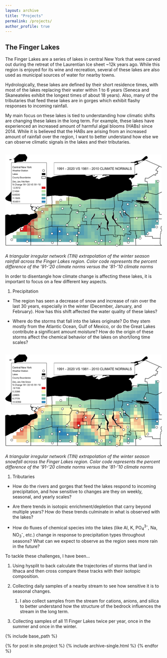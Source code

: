 ```yaml
---
layout: archive
title: "Projects"
permalink: /projects/
author_profile: true
---
```


## The Finger Lakes 

The Finger Lakes are a series of lakes in central New York that were carved out during the retreat of the Laurentian Ice sheet ~12k years ago. While this region is enjoyed for its wine and recreation, several of these lakes are also used as municipal sources of water for nearby towns. 

Hydrologically, these lakes are defined by their short residence times, with most of the lakes replacing their water within 1 to 6 years (Seneca and Skaneateles exhibit the longest times of about 18 years). Also, many of the tributaries that feed these lakes are in gorges which exhibit flashy responses to incoming rainfall. 

My main focus on these lakes is tied to understanding how climatic shifts are changing these lakes in the long term. For example, these lakes have experienced an increased amount of harmful algal blooms (HABs) since 2014. While it is believed that the HABs are arising from an increased amount of rainfall over the region, I want to better understand how else we can observe climatic signals in the lakes and their tributaries. 

<br/><img src='/images/DJF_Rain_Per.pdf'>

*A triangular irregular network (TIN) extrapolation of the winter season rainfall across the Finger Lakes region. Color code represents the percent difference of the '91-'20 climate norms versus the '81-'10 climate norms*

In order to disentangle how climate change is affecting these lakes, it is important to focus on a few different key aspects.

1) Precipitation
  * The region has seen a decrease of snow and increase of rain over the last 30 years, especially in the winter (December, January, and February). How has this shift affected the water quality of these lakes?
  
  * Where do the storms that fall into the lakes originate? Do they stem mostly from the Atlantic Ocean, Gulf of Mexico, or do the Great Lakes contribute a significant amount moisture? How do the origin of these storms affect the chemical behavior of the lakes on short/long time scales?

<br/><img src='/images/DJF_SNOW_per.pdf'> 

*A triangular irregular network (TIN) extrapolation of the winter season snowfall across the Finger Lakes region. Color code represents the percent difference of the '91-'20 climate norms versus the '81-'10 climate norms*

1) Tributaries
  * How do the rivers and gorges that feed the lakes respond to incoming precipitation, and how sensitive to changes are they on weekly, seasonal, and yearly scales?
  
  * Are there trends in isotopic enrichment/depletion that carry beyond multiple years? How do these trends culminate in what is observed with the lakes?
  
  * How do fluxes of chemical species into the lakes (like Al, K, PO<sub>4</sub><sup>3-</sup>, Na, NO<sub>3</sub><sup>-</sup>, etc.) change in response to precipitation types throughout seasons? What can we expect to observe as the region sees more rain in the future?


To tackle these challenges, I have been...

   1) Using hysplit to back calculate the trajectories of storms that land in Ithaca and then cross compare these tracks with their isotopic composition. 
   
   2) Collecting daily samples of a nearby stream to see how sensitive it is to seasonal changes. 
      1) I also collect samples from the stream for cations, anions, and silica to better understand how the structure of the bedrock influences the stream in the long term. 
   3) Collecting samples of all 11 Finger Lakes twice per year, once in the summer and once in the winter. 


{% include base_path %}


{% for post in site.project %}
  {% include archive-single.html %}
{% endfor %}